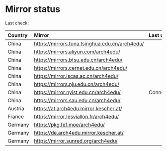<script src="./time.js"></script>
# Mirror status
Last check: <script type="text/javascript">localize(1726269639.632697);</script>

|Country|Mirror|Last update|
|:------|:-----|:----------|
|China|https://mirrors.tuna.tsinghua.edu.cn/arch4edu/|<script type="text/javascript">localize(1726252762);</script>|
|China|https://mirrors.aliyun.com/arch4edu/|<script type="text/javascript">localize(1726252762);</script>|
|China|https://mirrors.bfsu.edu.cn/arch4edu/|<script type="text/javascript">localize(1726209915);</script>|
|China|https://mirrors.cernet.edu.cn/arch4edu/|<script type="text/javascript">localize(1726252762);</script>|
|China|https://mirror.iscas.ac.cn/arch4edu/|<script type="text/javascript">localize(1726252762);</script>|
|China|https://mirrors.nju.edu.cn/arch4edu/|<script type="text/javascript">localize(1726209915);</script>|
|China|https://mirror.nyist.edu.cn/arch4edu/|ConnectionError|
|China|https://mirrors.sau.edu.cn/arch4edu/|<script type="text/javascript">localize(1726252762);</script>|
|Austria|https://at.arch4edu.mirror.kescher.at/|<script type="text/javascript">localize(1726252762);</script>|
|France|https://mirror.lesviallon.fr/arch4edu/|<script type="text/javascript">localize(1726209915);</script>|
|Germany|https://pkg.fef.moe/arch4edu/|<script type="text/javascript">localize(1726252762);</script>|
|Germany|https://de.arch4edu.mirror.kescher.at/|<script type="text/javascript">localize(1726252762);</script>|
|Germany|https://mirror.sunred.org/arch4edu/|<script type="text/javascript">localize(1726252762);</script>|

<script src="./tablefilter/tablefilter.js"></script>
<script src="./table.js"></script>